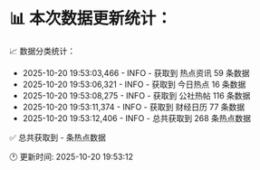 📊 本次数据更新统计：
==========================

📈 数据分类统计：
- 2025-10-20 19:53:03,466 - INFO - 获取到 热点资讯 59 条数据
- 2025-10-20 19:53:06,321 - INFO - 获取到 今日热点 16 条数据
- 2025-10-20 19:53:08,275 - INFO - 获取到 公社热帖 116 条数据
- 2025-10-20 19:53:11,374 - INFO - 获取到 财经日历 77 条数据
- 2025-10-20 19:53:12,406 - INFO - 总共获取到 268 条热点数据

✅ 总共获取到 - 条热点数据

🕐 更新时间: 2025-10-20 19:53:12
